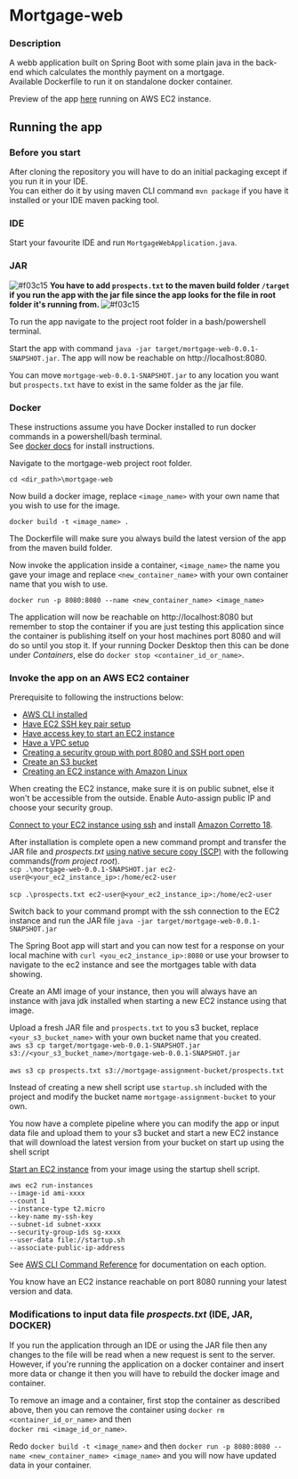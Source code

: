 # Mortgage-web
### Description
A webb application built on Spring Boot with some plain java in the back-end which 
calculates the monthly payment on a mortgage.</br>
Available Dockerfile to run it on standalone docker container.

Preview of the app [here](http://ec2-34-237-0-254.compute-1.amazonaws.com:8080) running on AWS EC2 instance.

## Running the app

### Before you start
After cloning the repository you will have to do an initial packaging except if you run it in your IDE. </br>You can either do it by using maven CLI command `mvn package` if you have it installed
or your IDE maven packing tool.


### IDE
Start your favourite IDE and run `MortgageWebApplication.java`.


### JAR

![#f03c15](https://placehold.co/15x15/f03c15/f03c15.png) <b>You have to add `prospects.txt` to the maven build folder `/target` if you run the app with the jar file since the app looks for the file in root folder it's running from. </b>![#f03c15](https://placehold.co/15x15/f03c15/f03c15.png)

To run the app navigate to the project root folder in a bash/powershell terminal.

Start the app with command `java -jar target/mortgage-web-0.0.1-SNAPSHOT.jar`.
The app will now be reachable on http://localhost:8080.

You can move `mortgage-web-0.0.1-SNAPSHOT.jar` to any location you want but `prospects.txt` have to exist in the same folder as the jar file.


### Docker
These instructions assume you have Docker installed to run docker commands in a powershell/bash terminal.
</br>See [docker docs](https://docs.docker.com/get-docker/) for install instructions.


Navigate to the mortgage-web project root folder.

`cd <dir_path>\mortgage-web`

Now build a docker image, replace `<image_name>` with your own name that you wish to use for the image.

`docker build -t <image_name> .`

The Dockerfile will make sure you always build the latest version of the app from the maven build folder.

Now invoke the application inside a container, `<image_name>` the name you gave your image and replace `<new_container_name>` with your own container name that you wish to use.

`docker run -p 8080:8080 --name <new_container_name> <image_name>`

The application will now be reachable on http://localhost:8080 but remember to stop the container if you are just testing this application
since the container is publishing itself on your host machines port 8080 and will do so until you stop it.
If your running Docker Desktop then this can be done under *Containers*, else do `docker stop <container_id_or_name>`.

### Invoke the app on an AWS EC2 container
Prerequisite to following the instructions below:
* [AWS CLI installed](https://docs.aws.amazon.com/cli/latest/userguide/getting-started-install.html)
* [Have EC2 SSH key pair setup](https://docs.aws.amazon.com/ground-station/latest/ug/create-ec2-ssh-key-pair.html)
* [Have access key to start an EC2 instance](https://docs.aws.amazon.com/general/latest/gr/aws-sec-cred-types.html#access-keys-about)
* [Have a VPC setup](https://docs.aws.amazon.com/vpc/latest/userguide/what-is-amazon-vpc.html)
* [Creating a security group with port 8080 and SSH port open](https://docs.aws.amazon.com/AWSEC2/latest/UserGuide/working-with-security-groups.html#creating-security-group)
* [Create an S3 bucket](https://docs.aws.amazon.com/AmazonS3/latest/userguide/creating-bucket.html)
* [Creating an EC2 instance with Amazon Linux](https://docs.aws.amazon.com/efs/latest/ug/gs-step-one-create-ec2-resources.html)

When creating the EC2 instance, make sure it is on public subnet, else it won't be accessible from the outside. Enable Auto-assign public IP and choose your security group.

[Connect to your EC2 instance using ssh](https://docs.aws.amazon.com/AWSEC2/latest/UserGuide/AccessingInstancesLinux.html) and install [Amazon Corretto 18](https://docs.aws.amazon.com/corretto/latest/corretto-18-ug/generic-linux-install.html#rpm-linux-install-instruct).

After installation is complete open a new command prompt and transfer the JAR file and *prospects.txt* [using native secure copy (SCP)](https://docs.aws.amazon.com/managedservices/latest/appguide/qs-file-transfer.html) with the following commands(*from project root*).
</br>`scp .\mortgage-web-0.0.1-SNAPSHOT.jar ec2-user@<your_ec2_instance_ip>:/home/ec2-user`</br></br>
`scp .\prospects.txt ec2-user@<your_ec2_instance_ip>:/home/ec2-user`

Switch back to your command prompt with the ssh connection to the EC2 instance and run the JAR file `java -jar target/mortgage-web-0.0.1-SNAPSHOT.jar`

The Spring Boot app will start and you can now test for a response on your local machine with `curl <you_ec2_instance_ip>:8080` or use your browser to navigate to the ec2 instance and see the mortgages table with data showing.

Create an AMI image of your instance, then you will always have an instance with java jdk installed when starting a new EC2 instance using that image.

Upload a fresh JAR file and `prospects.txt` to you s3 bucket, replace `<your_s3_bucket_name>` with your own bucket name that you created.</br>
`aws s3 cp target/mortgage-web-0.0.1-SNAPSHOT.jar s3://<your_s3_bucket_name>/mortgage-web-0.0.1-SNAPSHOT.jar`</br></br>
`aws s3 cp prospects.txt s3://mortgage-assignment-bucket/prospects.txt`</br>

Instead of creating a new shell script use `startup.sh` included with the project and modify the bucket name `mortgage-assignment-bucket`
to your own.

You now have a complete pipeline where you can modify the app or input data file and upload them to your s3 bucket and start a new EC2 instance that will download the latest version from your
bucket on start up using the shell script

[Start an EC2 instance](https://docs.aws.amazon.com/cli/latest/userguide/cli-services-ec2-instances.html#launching-instances) from your image using the startup shell script.

`aws ec2 run-instances` </br>
`--image-id ami-xxxx`</br>
`--count 1`</br>
`--instance-type t2.micro`</br>
`--key-name my-ssh-key`</br>
`--subnet-id subnet-xxxx`</br>
`--security-group-ids sg-xxxx`</br>
`--user-data file://startup.sh`</br>
`--associate-public-ip-address`

See [AWS CLI Command Reference](https://docs.aws.amazon.com/cli/latest/reference/ec2/run-instances.html) for documentation on each option.

You know have an EC2 instance reachable on port 8080 running your latest version and data.


### Modifications to input data file *prospects.txt* (IDE, JAR, DOCKER)

If you run the application through an IDE or using the JAR file then any changes to the file will be read when a new request is sent to the server.
However, if you're running the application on a docker container and insert more data or change it then you will have to rebuild
the docker image and container.

To remove an image and a container, first stop the container as described above, then you can remove the container using `docker rm <container_id_or_name>`
and then</br> `docker rmi <image_id_or_name>`.

Redo `docker build -t <image_name>` and then `docker run -p 8080:8080 --name <new_container_name> <image_name>` and you will now have updated data in your container.



